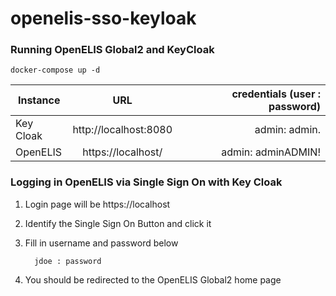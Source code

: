 # openelis-sso-keyloak

### Running OpenELIS Global2 and KeyCloak

    docker-compose up -d

| Instance     |                   URL                   | credentials (user : password) |
| ------------ | :-------------------------------------: | ----------------------------: |
| Key Cloak    | http://localhost:8080                   |            admin: admin.      |
| OpenELIS     |     https://localhost/                |            admin: adminADMIN! |


### Logging in OpenELIS via Single Sign On with Key Cloak

1. Login page will be https://localhost

1. Identify the Single Sign On Button and click it

1. Fill in username and password below

         jdoe : password


1. You should be redirected to the OpenELIS Global2 home page